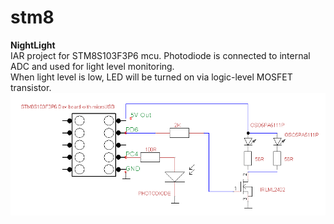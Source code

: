 # stm8

<b>NightLight</b><br>
IAR project for STM8S103F3P6 mcu.
Photodiode is connected to internal ADC and used for light level monitoring.<br>
When light level is low, LED will be turned on via logic-level MOSFET transistor.<br>
<img src="nightlight_sch.png" alt="NightLight">
